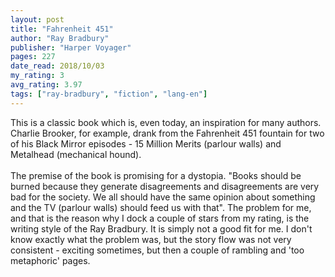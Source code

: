 ```yaml
---
layout: post
title: "Fahrenheit 451"
author: "Ray Bradbury"
publisher: "Harper Voyager"
pages: 227
date_read: 2018/10/03
my_rating: 3
avg_rating: 3.97
tags: ["ray-bradbury", "fiction", "lang-en"]
---
```


This is a classic book which is, even today, an inspiration for many authors. Charlie Brooker, for example, drank from the Fahrenheit 451 fountain for two of his Black Mirror episodes - 15 Million Merits (parlour walls) and Metalhead (mechanical hound). <br/><br/>The premise of the book is promising for a dystopia. "Books should be burned because they generate disagreements and disagreements are very bad for the society. We all should have the same opinion about something and the TV (parlour walls) should feed us with that". The problem for me, and that is the reason why I dock a couple of stars from my rating, is the writing style of the Ray Bradbury. It is simply not a good fit for me. I don't know exactly what the problem was, but the story flow was not very consistent - exciting sometimes, but then a couple of rambling and 'too metaphoric' pages. 

